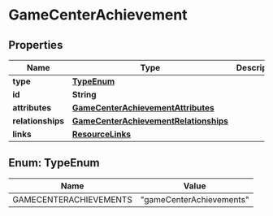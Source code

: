 

# GameCenterAchievement


## Properties

| Name | Type | Description | Notes |
|------------ | ------------- | ------------- | -------------|
|**type** | [**TypeEnum**](#TypeEnum) |  |  |
|**id** | **String** |  |  |
|**attributes** | [**GameCenterAchievementAttributes**](GameCenterAchievementAttributes.md) |  |  [optional] |
|**relationships** | [**GameCenterAchievementRelationships**](GameCenterAchievementRelationships.md) |  |  [optional] |
|**links** | [**ResourceLinks**](ResourceLinks.md) |  |  [optional] |



## Enum: TypeEnum

| Name | Value |
|---- | -----|
| GAMECENTERACHIEVEMENTS | &quot;gameCenterAchievements&quot; |



